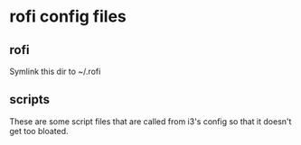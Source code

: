 rofi config files
==================

rofi
------------
Symlink this dir to ~/.rofi
    
scripts
-------------
These are some script files that are called from i3's config so that it doesn't get too bloated.